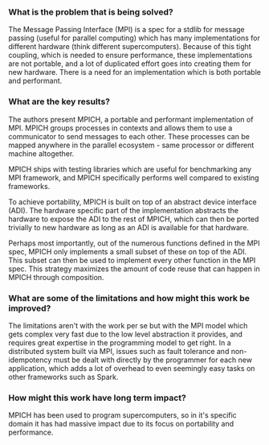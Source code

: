 ### What is the problem that is being solved?

The Message Passing Interface (MPI) is a spec for a stdlib for message passing (useful for parallel computing) which has many implementations for different hardware (think different supercomputers). Because of this tight coupling, which is needed to ensure performance, these implementations are not portable, and a lot of duplicated effort goes into creating them for new hardware. There is a need for an implementation which is both portable and performant.

### What are the key results?

The authors present MPICH, a portable and performant implementation of MPI. MPICH groups processes in contexts and allows them to use a communicator to send messages to each other. These processes can be mapped anywhere in the parallel ecosystem - same processor or different machine altogether. 

MPICH ships with testing libraries which are useful for benchmarking any MPI framework, and MPICH specifically performs well compared to existing frameworks.

To achieve portability, MPICH is built on top of an abstract device interface (ADI). The hardware specific part of the implementation abstracts the hardware to expose the ADI to the rest of MPICH, which can then be ported trivially to new hardware as long as an ADI is available for that hardware.

Perhaps most importantly, out of the numerous functions defined in the MPI spec, MPICH only implements a small subset of these on top of the ADI. This subset can then be used to implement every other function in the MPI spec. This strategy maximizes the amount of code reuse that can happen in MPICH through composition.

### What are some of the limitations and how might this work be improved?

The limitations aren't with the work per se but with the MPI model which gets complex very fast due to the low level abstraction it provides, and requires great expertise in the programming model to get right. In a distributed system built via MPI, issues such as fault tolerance and non-idempotency must be dealt with directly by the programmer for each new application, which adds a lot of overhead to even seemingly easy tasks on other frameworks such as Spark.

### How might this work have long term impact?

MPICH has been used to program supercomputers, so in it's specific domain it has had massive impact due to its focus on portability and performance.